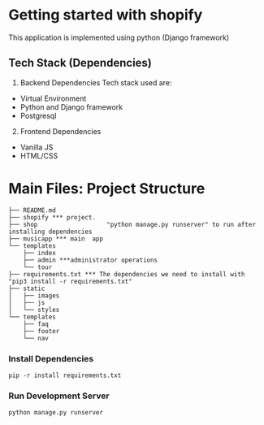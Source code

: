 # Getting started with shopify

This application is implemented using python (Django framework) 


## Tech Stack (Dependencies)
1. Backend Dependencies
Tech stack used are:
- Virtual Environment
- Python and Django framework
- Postgresql

2. Frontend Dependencies
- Vanilla JS
- HTML/CSS

# Main Files: Project Structure

```
├── README.md
├── shopify *** project.
├── shop                   "python manage.py runserver" to run after installing dependencies
├── musicapp *** main  app
└── templates
    ├── index
    ├── admin ***administrator operations
    └── tour
├── requirements.txt *** The dependencies we need to install with "pip3 install -r requirements.txt"
├── static
│   ├── images 
│   ├── js
│   └── styles
└── templates
    ├── faq
    ├── footer
    └── nav
```
### Install Dependencies

```
pip -r install requirements.txt 
```
### Run Development Server

```
python manage.py runserver
```

